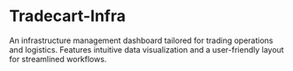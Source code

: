 # Tradecart-Infra
An infrastructure management dashboard tailored for trading operations and logistics. Features intuitive data visualization and a user-friendly layout for streamlined workflows.
